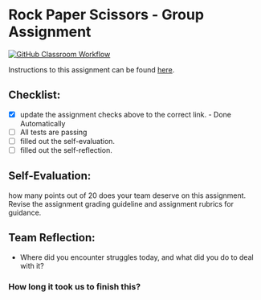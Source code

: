 Rock Paper Scissors - Group Assignment
===================================
[![GitHub Classroom Workflow](https://s///github.com/IT3049C-Students/3-rock-paper-scissors-zmste/actions/workflows/classroom.yml/badge.svg)](https://s///github.com/IT3049C-Students/3-rock-paper-scissors-zmste/actions/workflows/classroom.yml)

Instructions to this assignment can be found [here](https://it3049c.github.io/Material/Assignments/3.Rock_Paper_Scissors/).

## Checklist:
- [x] update the assignment checks above to the correct link. - Done Automatically
- [ ] All tests are passing
- [ ] filled out the self-evaluation.
- [ ] filled out the self-reflection.

## Self-Evaluation: 
how many points out of 20 does your team deserve on this assignment. Revise the assignment grading guideline and assignment rubrics for guidance.

## Team Reflection:
- Where did you encounter struggles today, and what did you do to deal with it?


### How long it took us to finish this?
